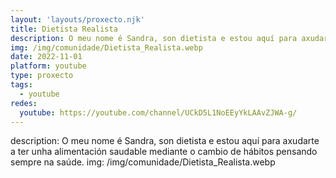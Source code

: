 ```yaml
---
layout: 'layouts/proxecto.njk'
title: Dietista Realista
description: O meu nome é Sandra, son dietista e estou aquí para axudarte a ter unha alimentación saudable mediante o cambio de hábitos pensando sempre na saúde.
img: /img/comunidade/Dietista_Realista.webp
date: 2022-11-01
platform: youtube
type: proxecto
tags:
  - youtube
redes:
  youtube: https://youtube.com/channel/UCkD5L1NoEEyYkLAAvZJWA-g/
---
```

description: O meu nome é Sandra, son dietista e estou aquí para axudarte a ter unha alimentación saudable mediante o cambio de hábitos pensando sempre na saúde.
img: /img/comunidade/Dietista_Realista.webp
